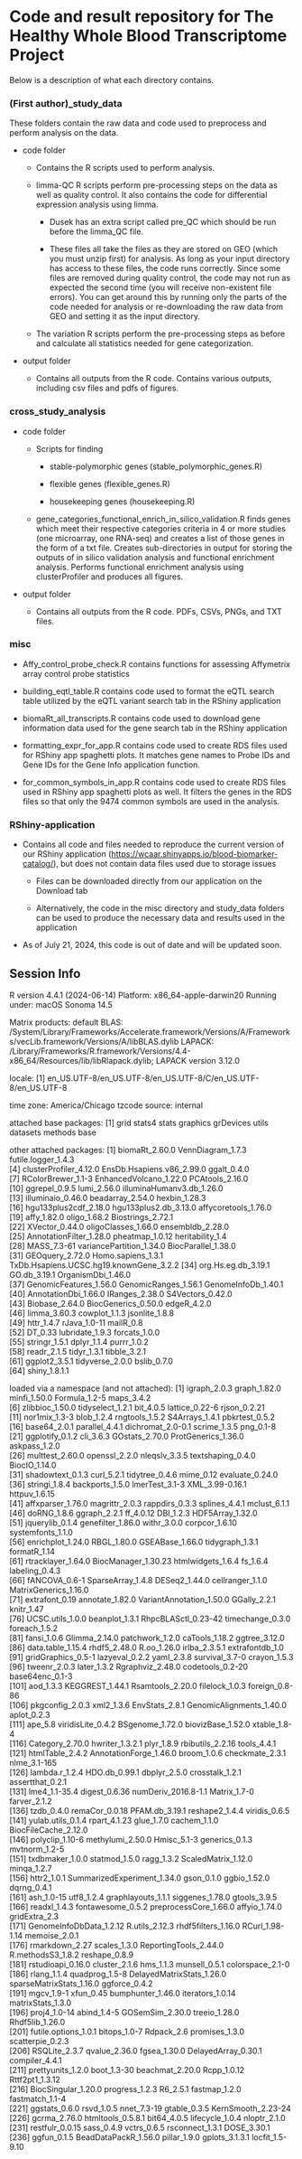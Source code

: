# Code and result repository for The Healthy Whole Blood Transcriptome Project

Below is a description of what each directory contains.

### (First author)\_study_data

These folders contain the raw data and code used to preprocess and
perform analysis on the data.

-   code folder

    -   Contains the R scripts used to perform analysis.

    -   limma-QC R scripts perform pre-processing steps on the data as
        well as quality control. It also contains the code for
        differential expression analysis using limma.

        -   Dusek has an extra script called pre_QC which should be run
            before the limma_QC file.

        -   These files all take the files as they are stored on GEO
            (which you must unzip first) for analysis. As long as your
            input directory has access to these files, the code runs
            correctly. Since some files are removed during quality
            control, the code may not run as expected the second time
            (you will receive non-existent file errors). You can get
            around this by running only the parts of the code needed for
            analysis or re-downloading the raw data from GEO and setting
            it as the input directory.

    -   The variation R scripts perform the pre-processing steps as
        before and calculate all statistics needed for gene
        categorization.

-   output folder

    -   Contains all outputs from the R code. Contains various outputs,
        including csv files and pdfs of figures.

### cross_study_analysis

-   code folder

    -   Scripts for finding

        -   stable-polymorphic genes (stable_polymorphic_genes.R)

        -   flexible genes (flexible_genes.R)

        -   housekeeping genes (housekeeping.R)

    -   gene_categories_functional_enrich_in_silico_validation.R finds
        genes which meet their respective categories criteria in 4 or
        more studies (one microarray, one RNA-seq) and creates a list of
        those genes in the form of a txt file. Creates sub-directories
        in output for storing the outputs of in silico validation
        analysis and functional enrichment analysis. Performs functional
        enrichment analysis using clusterProfiler and produces all
        figures.

-   output folder

    -   Contains all outputs from the R code. PDFs, CSVs, PNGs, and TXT
        files.

### misc

-   Affy_control_probe_check.R contains functions for assessing
    Affymetrix array control probe statistics

-   building_eqtl_table.R contains code used to format the eQTL search
    table utilized by the eQTL variant search tab in the RShiny
    application

-   biomaRt_all_transcripts.R contains code used to download gene
    information data used for the gene search tab in the RShiny
    application

-   formatting_expr_for_app.R contains code used to create RDS files
    used for RShiny app spaghetti plots. It matches gene names to Probe
    IDs and Gene IDs for the Gene Info application function.

-   for_common_symbols_in_app.R contains code used to create RDS files
    used in RShiny app spaghetti plots as well. It filters the genes in
    the RDS files so that only the 9474 common symbols are used in the
    analysis.

### RShiny-application

-   Contains all code and files needed to reproduce the current version
    of our RShiny application
    (<https://wcaar.shinyapps.io/blood-biomarker-catalog/>), but does
    not contain data files used due to storage issues

    -   Files can be downloaded directly from our application on the
        Download tab

    -   Alternatively, the code in the misc directory and study_data
        folders can be used to produce the necessary data and results
        used in the application

-   As of July 21, 2024, this code is out of date and will be updated
    soon.

## Session Info

R version 4.4.1 (2024-06-14) Platform: x86_64-apple-darwin20 Running
under: macOS Sonoma 14.5

Matrix products: default BLAS:
/System/Library/Frameworks/Accelerate.framework/Versions/A/Frameworks/vecLib.framework/Versions/A/libBLAS.dylib
LAPACK:
/Library/Frameworks/R.framework/Versions/4.4-x86_64/Resources/lib/libRlapack.dylib;
LAPACK version 3.12.0

locale: [1]
en_US.UTF-8/en_US.UTF-8/en_US.UTF-8/C/en_US.UTF-8/en_US.UTF-8

time zone: America/Chicago tzcode source: internal

attached base packages: [1] grid stats4 stats graphics grDevices utils
datasets methods base

other attached packages: [1] biomaRt_2.60.0 VennDiagram_1.7.3
futile.logger_1.4.3\
[4] clusterProfiler_4.12.0 EnsDb.Hsapiens.v86_2.99.0 ggalt_0.4.0\
[7] RColorBrewer_1.1-3 EnhancedVolcano_1.22.0 PCAtools_2.16.0\
[10] ggrepel_0.9.5 lumi_2.56.0 illuminaHumanv3.db_1.26.0\
[13] illuminaio_0.46.0 beadarray_2.54.0 hexbin_1.28.3\
[16] hgu133plus2cdf_2.18.0 hgu133plus2.db_3.13.0 affycoretools_1.76.0\
[19] affy_1.82.0 oligo_1.68.2 Biostrings_2.72.1\
[22] XVector_0.44.0 oligoClasses_1.66.0 ensembldb_2.28.0\
[25] AnnotationFilter_1.28.0 pheatmap_1.0.12 heritability_1.4\
[28] MASS_7.3-61 variancePartition_1.34.0 BiocParallel_1.38.0\
[31] GEOquery_2.72.0 Homo.sapiens_1.3.1
TxDb.Hsapiens.UCSC.hg19.knownGene_3.2.2 [34] org.Hs.eg.db_3.19.1
GO.db_3.19.1 OrganismDbi_1.46.0\
[37] GenomicFeatures_1.56.0 GenomicRanges_1.56.1 GenomeInfoDb_1.40.1\
[40] AnnotationDbi_1.66.0 IRanges_2.38.0 S4Vectors_0.42.0\
[43] Biobase_2.64.0 BiocGenerics_0.50.0 edgeR_4.2.0\
[46] limma_3.60.3 cowplot_1.1.3 jsonlite_1.8.8\
[49] httr_1.4.7 rJava_1.0-11 mailR_0.8\
[52] DT_0.33 lubridate_1.9.3 forcats_1.0.0\
[55] stringr_1.5.1 dplyr_1.1.4 purrr_1.0.2\
[58] readr_2.1.5 tidyr_1.3.1 tibble_3.2.1\
[61] ggplot2_3.5.1 tidyverse_2.0.0 bslib_0.7.0\
[64] shiny_1.8.1.1

loaded via a namespace (and not attached): [1] igraph_2.0.3 graph_1.82.0
minfi_1.50.0 Formula_1.2-5 maps_3.4.2\
[6] zlibbioc_1.50.0 tidyselect_1.2.1 bit_4.0.5 lattice_0.22-6
rjson_0.2.21\
[11] nor1mix_1.3-3 blob_1.2.4 rngtools_1.5.2 S4Arrays_1.4.1
pbkrtest_0.5.2\
[16] base64_2.0.1 parallel_4.4.1 dichromat_2.0-0.1 scrime_1.3.5
png_0.1-8\
[21] ggplotify_0.1.2 cli_3.6.3 GOstats_2.70.0 ProtGenerics_1.36.0
askpass_1.2.0\
[26] multtest_2.60.0 openssl_2.2.0 nleqslv_3.3.5 textshaping_0.4.0
BiocIO_1.14.0\
[31] shadowtext_0.1.3 curl_5.2.1 tidytree_0.4.6 mime_0.12
evaluate_0.24.0\
[36] stringi_1.8.4 backports_1.5.0 lmerTest_3.1-3 XML_3.99-0.16.1
httpuv_1.6.15\
[41] affxparser_1.76.0 magrittr_2.0.3 rappdirs_0.3.3 splines_4.4.1
mclust_6.1.1\
[46] doRNG_1.8.6 ggraph_2.2.1 ff_4.0.12 DBI_1.2.3 HDF5Array_1.32.0\
[51] jquerylib_0.1.4 genefilter_1.86.0 withr_3.0.0 corpcor_1.6.10
systemfonts_1.1.0\
[56] enrichplot_1.24.0 RBGL_1.80.0 GSEABase_1.66.0 tidygraph_1.3.1
formatR_1.14\
[61] rtracklayer_1.64.0 BiocManager_1.30.23 htmlwidgets_1.6.4 fs_1.6.4
labeling_0.4.3\
[66] fANCOVA_0.6-1 SparseArray_1.4.8 DESeq2_1.44.0 cellranger_1.1.0
MatrixGenerics_1.16.0\
[71] extrafont_0.19 annotate_1.82.0 VariantAnnotation_1.50.0
GGally_2.2.1 knitr_1.47\
[76] UCSC.utils_1.0.0 beanplot_1.3.1 RhpcBLASctl_0.23-42
timechange_0.3.0 foreach_1.5.2\
[81] fansi_1.0.6 Glimma_2.14.0 patchwork_1.2.0 caTools_1.18.2
ggtree_3.12.0\
[86] data.table_1.15.4 rhdf5_2.48.0 R.oo_1.26.0 irlba_2.3.5.1
extrafontdb_1.0\
[91] gridGraphics_0.5-1 lazyeval_0.2.2 yaml_2.3.8 survival_3.7-0
crayon_1.5.3\
[96] tweenr_2.0.3 later_1.3.2 Rgraphviz_2.48.0 codetools_0.2-20
base64enc_0.1-3\
[101] aod_1.3.3 KEGGREST_1.44.1 Rsamtools_2.20.0 filelock_1.0.3
foreign_0.8-86\
[106] pkgconfig_2.0.3 xml2_1.3.6 EnvStats_2.8.1 GenomicAlignments_1.40.0
aplot_0.2.3\
[111] ape_5.8 viridisLite_0.4.2 BSgenome_1.72.0 biovizBase_1.52.0
xtable_1.8-4\
[116] Category_2.70.0 hwriter_1.3.2.1 plyr_1.8.9 rbibutils_2.2.16
tools_4.4.1\
[121] htmlTable_2.4.2 AnnotationForge_1.46.0 broom_1.0.6 checkmate_2.3.1
nlme_3.1-165\
[126] lambda.r_1.2.4 HDO.db_0.99.1 dbplyr_2.5.0 crosstalk_1.2.1
assertthat_0.2.1\
[131] lme4_1.1-35.4 digest_0.6.36 numDeriv_2016.8-1.1 Matrix_1.7-0
farver_2.1.2\
[136] tzdb_0.4.0 remaCor_0.0.18 PFAM.db_3.19.1 reshape2_1.4.4
viridis_0.6.5\
[141] yulab.utils_0.1.4 rpart_4.1.23 glue_1.7.0 cachem_1.1.0
BiocFileCache_2.12.0\
[146] polyclip_1.10-6 methylumi_2.50.0 Hmisc_5.1-3 generics_0.1.3
mvtnorm_1.2-5\
[151] txdbmaker_1.0.0 statmod_1.5.0 ragg_1.3.2 ScaledMatrix_1.12.0
minqa_1.2.7\
[156] httr2_1.0.1 SummarizedExperiment_1.34.0 gson_0.1.0 ggbio_1.52.0
dqrng_0.4.1\
[161] ash_1.0-15 utf8_1.2.4 graphlayouts_1.1.1 siggenes_1.78.0
gtools_3.9.5\
[166] readxl_1.4.3 fontawesome_0.5.2 preprocessCore_1.66.0 affyio_1.74.0
gridExtra_2.3\
[171] GenomeInfoDbData_1.2.12 R.utils_2.12.3 rhdf5filters_1.16.0
RCurl_1.98-1.14 memoise_2.0.1\
[176] rmarkdown_2.27 scales_1.3.0 ReportingTools_2.44.0
R.methodsS3_1.8.2 reshape_0.8.9\
[181] rstudioapi_0.16.0 cluster_2.1.6 hms_1.1.3 munsell_0.5.1
colorspace_2.1-0\
[186] rlang_1.1.4 quadprog_1.5-8 DelayedMatrixStats_1.26.0
sparseMatrixStats_1.16.0 ggforce_0.4.2\
[191] mgcv_1.9-1 xfun_0.45 bumphunter_1.46.0 iterators_1.0.14
matrixStats_1.3.0\
[196] proj4_1.0-14 abind_1.4-5 GOSemSim_2.30.0 treeio_1.28.0
Rhdf5lib_1.26.0\
[201] futile.options_1.0.1 bitops_1.0-7 Rdpack_2.6 promises_1.3.0
scatterpie_0.2.3\
[206] RSQLite_2.3.7 qvalue_2.36.0 fgsea_1.30.0 DelayedArray_0.30.1
compiler_4.4.1\
[211] prettyunits_1.2.0 boot_1.3-30 beachmat_2.20.0 Rcpp_1.0.12
Rttf2pt1_1.3.12\
[216] BiocSingular_1.20.0 progress_1.2.3 R6_2.5.1 fastmap_1.2.0
fastmatch_1.1-4\
[221] ggstats_0.6.0 rsvd_1.0.5 nnet_7.3-19 gtable_0.3.5
KernSmooth_2.23-24\
[226] gcrma_2.76.0 htmltools_0.5.8.1 bit64_4.0.5 lifecycle_1.0.4
nloptr_2.1.0\
[231] restfulr_0.0.15 sass_0.4.9 vctrs_0.6.5 rsconnect_1.3.1
DOSE_3.30.1\
[236] ggfun_0.1.5 BeadDataPackR_1.56.0 pillar_1.9.0 gplots_3.1.3.1
locfit_1.5-9.10

